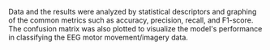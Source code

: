 Data and the results were analyzed by statistical descriptors and graphing of the common metrics such as accuracy, precision, recall, and F1-score. The confusion matrix was also plotted to visualize the model's performance in classifying the EEG motor movement/imagery data.